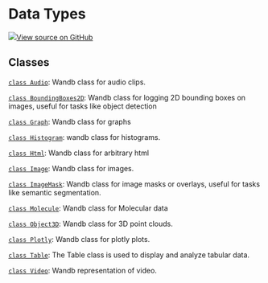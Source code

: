 # Data Types

[![](https://www.tensorflow.org/images/GitHub-Mark-32px.png)View source on GitHub](https://www.github.com/wandb/client/tree/v0.12.2/wandb/\__init\_\_.py)

## Classes

[`class Audio`](audio.md): Wandb class for audio clips.

[`class BoundingBoxes2D`](boundingboxes2d.md): Wandb class for logging 2D bounding boxes on images, useful for tasks like object detection

[`class Graph`](graph.md): Wandb class for graphs

[`class Histogram`](histogram.md): wandb class for histograms.

[`class Html`](html.md): Wandb class for arbitrary html

[`class Image`](image.md): Wandb class for images.

[`class ImageMask`](imagemask.md): Wandb class for image masks or overlays, useful for tasks like semantic segmentation.

[`class Molecule`](molecule.md): Wandb class for Molecular data

[`class Object3D`](object3d.md): Wandb class for 3D point clouds.

[`class Plotly`](plotly.md): Wandb class for plotly plots.

[`class Table`](table.md): The Table class is used to display and analyze tabular data.

[`class Video`](video.md): Wandb representation of video.
